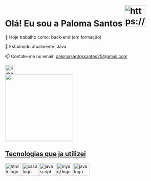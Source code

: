 # Olá! Eu sou a Paloma Santos <img src="https://i.picasion.com/pic92/6e8ed096f4a94cbdb740a40dbd9c3011.gif" width="70" height="70" border="0" alt="https://picasion.com/" /></a><br />

🔭 Hoje trabalho como: back-end (em formação)

🌱 Estudando atualmente: Java

📫 Contate-me no email: palomasantossantos25@gmail.com

 <div align="left"> <a href="https://www.linkedin.com/in/paloma-dos-santos-32535a237" target="_blank"> <img src="https://img.shields.io/static/v1?message=LinkedIn&logo=linkedin&label=&color=0077B5&logoColor=white&labelColor=&style=for-the-badge" height="30" alt="linkedin logo" /> </a> 


<div> <a href="https://github.com/palomasantossantos"> <img height="220em" src="https://github-readme-stats.vercel.app/api?username=palomasantossantos&show_icons=true&theme=cobalt&include_all_commits=true&count_private=true"/>
 
 ## Tecnologias que ja utilizei
<div align="left"> <img src="https://cdn.jsdelivr.net/gh/devicons/devicon/icons/html5/html5-original.svg" height="40" width="52" alt="html5 logo" /> 
<img src="https://cdn.jsdelivr.net/gh/devicons/devicon/icons/css3/css3-original.svg" height="40" width="52" alt="css3 logo" /> 
<img src="https://cdn.jsdelivr.net/gh/devicons/devicon/icons/javascript/javascript-original.svg" height="40" width="52" alt="javascript logo" />  <img 
<img src="https://cdn.jsdelivr.net/gh/devicons/devicon/icons/mysql/mysql-original.svg" height="40" width="52" alt="mysql logo" /> 
<img src="https://cdn.jsdelivr.net/gh/devicons/devicon/icons/java/java-original.svg" height="40" width="52" alt="java logo" />

